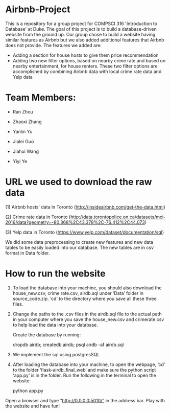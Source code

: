 # Airbnb-Project
This is a repository for a group project for COMPSCI 316 'Introduction to Database' at Duke. The goal of this project is to
build a database-driven website from the ground up. Our group chose to build a website having similar features as Airbnb but we also added additional features that Airbnb does not provide. The features we added are:

- Adding a section for house hosts to give them price recommendation
- Adding two new filter options, based on nearby crime rate and based on nearby entertainment, for house renters. These two filter options are accomplished by combining Airbnb data with local crime rate data and Yelp data

# Team Members:
- Ran Zhou

- Zhaoxi Zhang

- Yanlin Yu

- Jialei Guo

- Jiahui Wang 

- Yiyi Ye


# URL we used to download the raw data
(1) Airbnb hosts' data in Toronto (http://insideairbnb.com/get-the-data.html)

(2) Crime rate data in Toronto (http://data.torontopolice.on.ca/datasets/mci-2016/data?geometry=-80.368%2C43.378%2C-76.412%2C44.073)

(3) Yelp data in Toronto (https://www.yelp.com/dataset/documentation/sql)

We did some data preprocessing to create new features and new data tables to be easily loaded into our database. The new tables are in csv format in Data folder.

# How to run the website
1. To load the database into your machine, you should also download the house_new.csv, crime rate.csv, airdb.sql under ‘Data’ folder in source_code.zip. ‘cd’ to the directory where you save all these three files.

2. Change the paths to the .csv files in the airdb.sql file to the actual path in your computer where you save the house_new.csv and crimerate.csv to help load the data into your database.

   Create the database by running:
   
   dropdb airdb; createdb airdb; psql airdb -af airdb.sql
   
4. We implement the sql using postgresSQL

5. After loading the database into your machine, to open the webpage, ‘cd’ to the folder ‘flask-airdb_final_web’ and make sure the python script ‘app.py’ is in the folder. Run the following in the terminal to open the website:

   python app.py
   
Open a browser and type “http://0.0.0.0:5010/” in the address bar. Play with the website and have fun!

